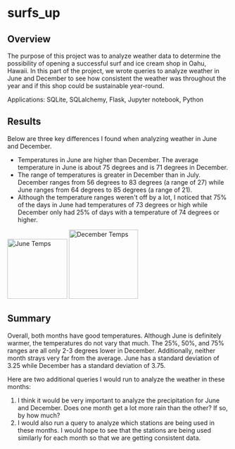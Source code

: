 # surfs_up

## Overview
The purpose of this project was to analyze weather data to determine the possibility of opening a successful surf and ice cream shop in Oahu, Hawaii. In this part of the project, we wrote queries to analyze weather in June and December to see how consistent the weather was throughout the year and if this shop could be sustainable year-round.

Applications: SQLite, SQLalchemy, Flask, Jupyter notebook, Python

## Results
Below are three key differences I found when analyzing weather in June and December. 
- Temperatures in June are higher than December. The average temperature in June is about 75 degrees and is 71 degrees in December.
- The range of temperatures is greater in December than in July. December ranges from 56 degrees to 83 degrees (a range of 27) while June ranges from 64 degrees to 85 degrees (a range of 21).
- Although the temperature ranges weren't off by a lot, I noticed that 75% of the days in June had temperatures of 73 degrees or high while December only had 25% of days with a temperature of 74 degrees or higher.

<img width="136" alt="June Temps" src="https://user-images.githubusercontent.com/90946252/142322107-311887a5-8308-438c-9b5e-914ae818d168.png">
<img width="157" alt="December Temps" src="https://user-images.githubusercontent.com/90946252/142322260-fa479f0f-9012-4449-8a64-15d9c047e7f1.png">



## Summary
Overall, both months have good temperatures. Although June is definitely warmer, the temperatures do not vary that much. The 25%, 50%, and 75% ranges are all only 2-3 degrees lower in December. Additionally, neither month strays very far from the average. June has a standard deviation of 3.25 while December has a standard deviation of 3.75.

Here are two additional queries I would run to analyze the weather in these months:
1. I think it would be very important to analyze the precipitation for June and December. Does one month get a lot more rain than the other? If so, by how much?
2. I would also run a query to analyze which stations are being used in these months. I would hope to see that the stations are being used similarly for each month so that we are getting consistent data.
